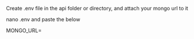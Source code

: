 Create .env file in the api folder or directory, and attach your mongo url to it

nano .env and paste the below

MONGO_URL= <your mongo url goes here>
  
